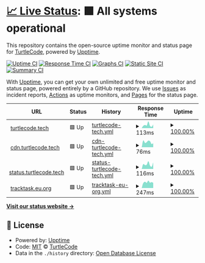 # [📈 Live Status](https://turtlecode84.github.io/status): <!--live status--> **🟩 All systems operational**

This repository contains the open-source uptime monitor and status page for [TurtleCode](https://turtlecode84.github.io/status), powered by [Upptime](https://github.com/upptime/upptime).

[![Uptime CI](https://github.com/turtlecode84/status/workflows/Uptime%20CI/badge.svg)](https://github.com/turtlecode84/status/actions?query=workflow%3A%22Uptime+CI%22)
[![Response Time CI](https://github.com/turtlecode84/status/workflows/Response%20Time%20CI/badge.svg)](https://github.com/turtlecode84/status/actions?query=workflow%3A%22Response+Time+CI%22)
[![Graphs CI](https://github.com/turtlecode84/status/workflows/Graphs%20CI/badge.svg)](https://github.com/turtlecode84/status/actions?query=workflow%3A%22Graphs+CI%22)
[![Static Site CI](https://github.com/turtlecode84/status/workflows/Static%20Site%20CI/badge.svg)](https://github.com/turtlecode84/status/actions?query=workflow%3A%22Static+Site+CI%22)
[![Summary CI](https://github.com/turtlecode84/status/workflows/Summary%20CI/badge.svg)](https://github.com/turtlecode84/status/actions?query=workflow%3A%22Summary+CI%22)

With [Upptime](https://upptime.js.org), you can get your own unlimited and free uptime monitor and status page, powered entirely by a GitHub repository. We use [Issues](https://github.com/turtlecode84/status/issues) as incident reports, [Actions](https://github.com/turtlecode84/status/actions) as uptime monitors, and [Pages](https://turtlecode84.github.io/status) for the status page.

<!--start: status pages-->
<!-- This summary is generated by Upptime (https://github.com/upptime/upptime) -->
<!-- Do not edit this manually, your changes will be overwritten -->
<!-- prettier-ignore -->
| URL | Status | History | Response Time | Uptime |
| --- | ------ | ------- | ------------- | ------ |
| <img alt="" src="https://icons.duckduckgo.com/ip3/turtlecode.tech.ico" height="13"> [turtlecode.tech](https://turtlecode.tech) | 🟩 Up | [turtlecode-tech.yml](https://github.com/TurtleCode84/status/commits/HEAD/history/turtlecode-tech.yml) | <details><summary><img alt="Response time graph" src="./graphs/turtlecode-tech/response-time-week.png" height="20"> 113ms</summary><br><a href="https://status.turtlecode.tech/history/turtlecode-tech"><img alt="Response time 147" src="https://img.shields.io/endpoint?url=https%3A%2F%2Fraw.githubusercontent.com%2FTurtleCode84%2Fstatus%2FHEAD%2Fapi%2Fturtlecode-tech%2Fresponse-time.json"></a><br><a href="https://status.turtlecode.tech/history/turtlecode-tech"><img alt="24-hour response time 166" src="https://img.shields.io/endpoint?url=https%3A%2F%2Fraw.githubusercontent.com%2FTurtleCode84%2Fstatus%2FHEAD%2Fapi%2Fturtlecode-tech%2Fresponse-time-day.json"></a><br><a href="https://status.turtlecode.tech/history/turtlecode-tech"><img alt="7-day response time 113" src="https://img.shields.io/endpoint?url=https%3A%2F%2Fraw.githubusercontent.com%2FTurtleCode84%2Fstatus%2FHEAD%2Fapi%2Fturtlecode-tech%2Fresponse-time-week.json"></a><br><a href="https://status.turtlecode.tech/history/turtlecode-tech"><img alt="30-day response time 118" src="https://img.shields.io/endpoint?url=https%3A%2F%2Fraw.githubusercontent.com%2FTurtleCode84%2Fstatus%2FHEAD%2Fapi%2Fturtlecode-tech%2Fresponse-time-month.json"></a><br><a href="https://status.turtlecode.tech/history/turtlecode-tech"><img alt="1-year response time 147" src="https://img.shields.io/endpoint?url=https%3A%2F%2Fraw.githubusercontent.com%2FTurtleCode84%2Fstatus%2FHEAD%2Fapi%2Fturtlecode-tech%2Fresponse-time-year.json"></a></details> | <details><summary><a href="https://status.turtlecode.tech/history/turtlecode-tech">100.00%</a></summary><a href="https://status.turtlecode.tech/history/turtlecode-tech"><img alt="All-time uptime 99.99%" src="https://img.shields.io/endpoint?url=https%3A%2F%2Fraw.githubusercontent.com%2FTurtleCode84%2Fstatus%2FHEAD%2Fapi%2Fturtlecode-tech%2Fuptime.json"></a><br><a href="https://status.turtlecode.tech/history/turtlecode-tech"><img alt="24-hour uptime 100.00%" src="https://img.shields.io/endpoint?url=https%3A%2F%2Fraw.githubusercontent.com%2FTurtleCode84%2Fstatus%2FHEAD%2Fapi%2Fturtlecode-tech%2Fuptime-day.json"></a><br><a href="https://status.turtlecode.tech/history/turtlecode-tech"><img alt="7-day uptime 100.00%" src="https://img.shields.io/endpoint?url=https%3A%2F%2Fraw.githubusercontent.com%2FTurtleCode84%2Fstatus%2FHEAD%2Fapi%2Fturtlecode-tech%2Fuptime-week.json"></a><br><a href="https://status.turtlecode.tech/history/turtlecode-tech"><img alt="30-day uptime 100.00%" src="https://img.shields.io/endpoint?url=https%3A%2F%2Fraw.githubusercontent.com%2FTurtleCode84%2Fstatus%2FHEAD%2Fapi%2Fturtlecode-tech%2Fuptime-month.json"></a><br><a href="https://status.turtlecode.tech/history/turtlecode-tech"><img alt="1-year uptime 99.99%" src="https://img.shields.io/endpoint?url=https%3A%2F%2Fraw.githubusercontent.com%2FTurtleCode84%2Fstatus%2FHEAD%2Fapi%2Fturtlecode-tech%2Fuptime-year.json"></a></details>
| <img alt="" src="https://icons.duckduckgo.com/ip3/cdn.turtlecode.tech.ico" height="13"> [cdn.turtlecode.tech](https://cdn.turtlecode.tech) | 🟩 Up | [cdn-turtlecode-tech.yml](https://github.com/TurtleCode84/status/commits/HEAD/history/cdn-turtlecode-tech.yml) | <details><summary><img alt="Response time graph" src="./graphs/cdn-turtlecode-tech/response-time-week.png" height="20"> 76ms</summary><br><a href="https://status.turtlecode.tech/history/cdn-turtlecode-tech"><img alt="Response time 155" src="https://img.shields.io/endpoint?url=https%3A%2F%2Fraw.githubusercontent.com%2FTurtleCode84%2Fstatus%2FHEAD%2Fapi%2Fcdn-turtlecode-tech%2Fresponse-time.json"></a><br><a href="https://status.turtlecode.tech/history/cdn-turtlecode-tech"><img alt="24-hour response time 84" src="https://img.shields.io/endpoint?url=https%3A%2F%2Fraw.githubusercontent.com%2FTurtleCode84%2Fstatus%2FHEAD%2Fapi%2Fcdn-turtlecode-tech%2Fresponse-time-day.json"></a><br><a href="https://status.turtlecode.tech/history/cdn-turtlecode-tech"><img alt="7-day response time 76" src="https://img.shields.io/endpoint?url=https%3A%2F%2Fraw.githubusercontent.com%2FTurtleCode84%2Fstatus%2FHEAD%2Fapi%2Fcdn-turtlecode-tech%2Fresponse-time-week.json"></a><br><a href="https://status.turtlecode.tech/history/cdn-turtlecode-tech"><img alt="30-day response time 117" src="https://img.shields.io/endpoint?url=https%3A%2F%2Fraw.githubusercontent.com%2FTurtleCode84%2Fstatus%2FHEAD%2Fapi%2Fcdn-turtlecode-tech%2Fresponse-time-month.json"></a><br><a href="https://status.turtlecode.tech/history/cdn-turtlecode-tech"><img alt="1-year response time 155" src="https://img.shields.io/endpoint?url=https%3A%2F%2Fraw.githubusercontent.com%2FTurtleCode84%2Fstatus%2FHEAD%2Fapi%2Fcdn-turtlecode-tech%2Fresponse-time-year.json"></a></details> | <details><summary><a href="https://status.turtlecode.tech/history/cdn-turtlecode-tech">100.00%</a></summary><a href="https://status.turtlecode.tech/history/cdn-turtlecode-tech"><img alt="All-time uptime 99.99%" src="https://img.shields.io/endpoint?url=https%3A%2F%2Fraw.githubusercontent.com%2FTurtleCode84%2Fstatus%2FHEAD%2Fapi%2Fcdn-turtlecode-tech%2Fuptime.json"></a><br><a href="https://status.turtlecode.tech/history/cdn-turtlecode-tech"><img alt="24-hour uptime 100.00%" src="https://img.shields.io/endpoint?url=https%3A%2F%2Fraw.githubusercontent.com%2FTurtleCode84%2Fstatus%2FHEAD%2Fapi%2Fcdn-turtlecode-tech%2Fuptime-day.json"></a><br><a href="https://status.turtlecode.tech/history/cdn-turtlecode-tech"><img alt="7-day uptime 100.00%" src="https://img.shields.io/endpoint?url=https%3A%2F%2Fraw.githubusercontent.com%2FTurtleCode84%2Fstatus%2FHEAD%2Fapi%2Fcdn-turtlecode-tech%2Fuptime-week.json"></a><br><a href="https://status.turtlecode.tech/history/cdn-turtlecode-tech"><img alt="30-day uptime 100.00%" src="https://img.shields.io/endpoint?url=https%3A%2F%2Fraw.githubusercontent.com%2FTurtleCode84%2Fstatus%2FHEAD%2Fapi%2Fcdn-turtlecode-tech%2Fuptime-month.json"></a><br><a href="https://status.turtlecode.tech/history/cdn-turtlecode-tech"><img alt="1-year uptime 99.99%" src="https://img.shields.io/endpoint?url=https%3A%2F%2Fraw.githubusercontent.com%2FTurtleCode84%2Fstatus%2FHEAD%2Fapi%2Fcdn-turtlecode-tech%2Fuptime-year.json"></a></details>
| <img alt="" src="https://icons.duckduckgo.com/ip3/status.turtlecode.tech.ico" height="13"> [status.turtlecode.tech](https://status.turtlecode.tech) | 🟩 Up | [status-turtlecode-tech.yml](https://github.com/TurtleCode84/status/commits/HEAD/history/status-turtlecode-tech.yml) | <details><summary><img alt="Response time graph" src="./graphs/status-turtlecode-tech/response-time-week.png" height="20"> 116ms</summary><br><a href="https://status.turtlecode.tech/history/status-turtlecode-tech"><img alt="Response time 139" src="https://img.shields.io/endpoint?url=https%3A%2F%2Fraw.githubusercontent.com%2FTurtleCode84%2Fstatus%2FHEAD%2Fapi%2Fstatus-turtlecode-tech%2Fresponse-time.json"></a><br><a href="https://status.turtlecode.tech/history/status-turtlecode-tech"><img alt="24-hour response time 98" src="https://img.shields.io/endpoint?url=https%3A%2F%2Fraw.githubusercontent.com%2FTurtleCode84%2Fstatus%2FHEAD%2Fapi%2Fstatus-turtlecode-tech%2Fresponse-time-day.json"></a><br><a href="https://status.turtlecode.tech/history/status-turtlecode-tech"><img alt="7-day response time 116" src="https://img.shields.io/endpoint?url=https%3A%2F%2Fraw.githubusercontent.com%2FTurtleCode84%2Fstatus%2FHEAD%2Fapi%2Fstatus-turtlecode-tech%2Fresponse-time-week.json"></a><br><a href="https://status.turtlecode.tech/history/status-turtlecode-tech"><img alt="30-day response time 121" src="https://img.shields.io/endpoint?url=https%3A%2F%2Fraw.githubusercontent.com%2FTurtleCode84%2Fstatus%2FHEAD%2Fapi%2Fstatus-turtlecode-tech%2Fresponse-time-month.json"></a><br><a href="https://status.turtlecode.tech/history/status-turtlecode-tech"><img alt="1-year response time 139" src="https://img.shields.io/endpoint?url=https%3A%2F%2Fraw.githubusercontent.com%2FTurtleCode84%2Fstatus%2FHEAD%2Fapi%2Fstatus-turtlecode-tech%2Fresponse-time-year.json"></a></details> | <details><summary><a href="https://status.turtlecode.tech/history/status-turtlecode-tech">100.00%</a></summary><a href="https://status.turtlecode.tech/history/status-turtlecode-tech"><img alt="All-time uptime 99.99%" src="https://img.shields.io/endpoint?url=https%3A%2F%2Fraw.githubusercontent.com%2FTurtleCode84%2Fstatus%2FHEAD%2Fapi%2Fstatus-turtlecode-tech%2Fuptime.json"></a><br><a href="https://status.turtlecode.tech/history/status-turtlecode-tech"><img alt="24-hour uptime 100.00%" src="https://img.shields.io/endpoint?url=https%3A%2F%2Fraw.githubusercontent.com%2FTurtleCode84%2Fstatus%2FHEAD%2Fapi%2Fstatus-turtlecode-tech%2Fuptime-day.json"></a><br><a href="https://status.turtlecode.tech/history/status-turtlecode-tech"><img alt="7-day uptime 100.00%" src="https://img.shields.io/endpoint?url=https%3A%2F%2Fraw.githubusercontent.com%2FTurtleCode84%2Fstatus%2FHEAD%2Fapi%2Fstatus-turtlecode-tech%2Fuptime-week.json"></a><br><a href="https://status.turtlecode.tech/history/status-turtlecode-tech"><img alt="30-day uptime 100.00%" src="https://img.shields.io/endpoint?url=https%3A%2F%2Fraw.githubusercontent.com%2FTurtleCode84%2Fstatus%2FHEAD%2Fapi%2Fstatus-turtlecode-tech%2Fuptime-month.json"></a><br><a href="https://status.turtlecode.tech/history/status-turtlecode-tech"><img alt="1-year uptime 99.99%" src="https://img.shields.io/endpoint?url=https%3A%2F%2Fraw.githubusercontent.com%2FTurtleCode84%2Fstatus%2FHEAD%2Fapi%2Fstatus-turtlecode-tech%2Fuptime-year.json"></a></details>
| <img alt="" src="https://icons.duckduckgo.com/ip3/tracktask.eu.org.ico" height="13"> [tracktask.eu.org](https://tracktask.eu.org) | 🟩 Up | [tracktask-eu-org.yml](https://github.com/TurtleCode84/status/commits/HEAD/history/tracktask-eu-org.yml) | <details><summary><img alt="Response time graph" src="./graphs/tracktask-eu-org/response-time-week.png" height="20"> 247ms</summary><br><a href="https://status.turtlecode.tech/history/tracktask-eu-org"><img alt="Response time 268" src="https://img.shields.io/endpoint?url=https%3A%2F%2Fraw.githubusercontent.com%2FTurtleCode84%2Fstatus%2FHEAD%2Fapi%2Ftracktask-eu-org%2Fresponse-time.json"></a><br><a href="https://status.turtlecode.tech/history/tracktask-eu-org"><img alt="24-hour response time 359" src="https://img.shields.io/endpoint?url=https%3A%2F%2Fraw.githubusercontent.com%2FTurtleCode84%2Fstatus%2FHEAD%2Fapi%2Ftracktask-eu-org%2Fresponse-time-day.json"></a><br><a href="https://status.turtlecode.tech/history/tracktask-eu-org"><img alt="7-day response time 247" src="https://img.shields.io/endpoint?url=https%3A%2F%2Fraw.githubusercontent.com%2FTurtleCode84%2Fstatus%2FHEAD%2Fapi%2Ftracktask-eu-org%2Fresponse-time-week.json"></a><br><a href="https://status.turtlecode.tech/history/tracktask-eu-org"><img alt="30-day response time 239" src="https://img.shields.io/endpoint?url=https%3A%2F%2Fraw.githubusercontent.com%2FTurtleCode84%2Fstatus%2FHEAD%2Fapi%2Ftracktask-eu-org%2Fresponse-time-month.json"></a><br><a href="https://status.turtlecode.tech/history/tracktask-eu-org"><img alt="1-year response time 268" src="https://img.shields.io/endpoint?url=https%3A%2F%2Fraw.githubusercontent.com%2FTurtleCode84%2Fstatus%2FHEAD%2Fapi%2Ftracktask-eu-org%2Fresponse-time-year.json"></a></details> | <details><summary><a href="https://status.turtlecode.tech/history/tracktask-eu-org">100.00%</a></summary><a href="https://status.turtlecode.tech/history/tracktask-eu-org"><img alt="All-time uptime 99.61%" src="https://img.shields.io/endpoint?url=https%3A%2F%2Fraw.githubusercontent.com%2FTurtleCode84%2Fstatus%2FHEAD%2Fapi%2Ftracktask-eu-org%2Fuptime.json"></a><br><a href="https://status.turtlecode.tech/history/tracktask-eu-org"><img alt="24-hour uptime 100.00%" src="https://img.shields.io/endpoint?url=https%3A%2F%2Fraw.githubusercontent.com%2FTurtleCode84%2Fstatus%2FHEAD%2Fapi%2Ftracktask-eu-org%2Fuptime-day.json"></a><br><a href="https://status.turtlecode.tech/history/tracktask-eu-org"><img alt="7-day uptime 100.00%" src="https://img.shields.io/endpoint?url=https%3A%2F%2Fraw.githubusercontent.com%2FTurtleCode84%2Fstatus%2FHEAD%2Fapi%2Ftracktask-eu-org%2Fuptime-week.json"></a><br><a href="https://status.turtlecode.tech/history/tracktask-eu-org"><img alt="30-day uptime 100.00%" src="https://img.shields.io/endpoint?url=https%3A%2F%2Fraw.githubusercontent.com%2FTurtleCode84%2Fstatus%2FHEAD%2Fapi%2Ftracktask-eu-org%2Fuptime-month.json"></a><br><a href="https://status.turtlecode.tech/history/tracktask-eu-org"><img alt="1-year uptime 99.61%" src="https://img.shields.io/endpoint?url=https%3A%2F%2Fraw.githubusercontent.com%2FTurtleCode84%2Fstatus%2FHEAD%2Fapi%2Ftracktask-eu-org%2Fuptime-year.json"></a></details>

<!--end: status pages-->

[**Visit our status website →**](https://turtlecode84.github.io/status)

## 📄 License

- Powered by: [Upptime](https://github.com/upptime/upptime)
- Code: [MIT](./LICENSE) © [TurtleCode](https://turtlecode84.github.io/status)
- Data in the `./history` directory: [Open Database License](https://opendatacommons.org/licenses/odbl/1-0/)
